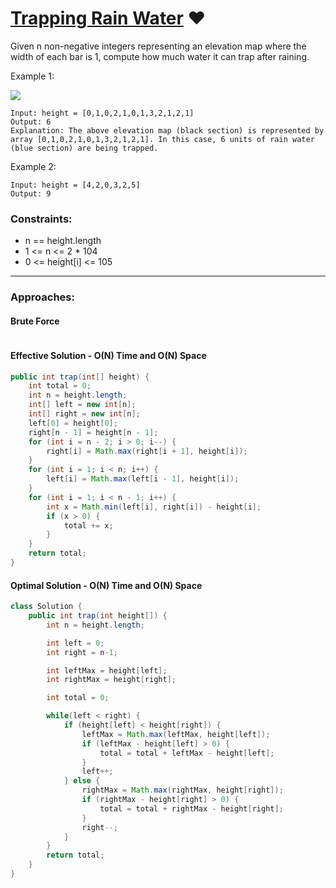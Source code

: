 # [Trapping Rain Water](https://leetcode.com/problems/trapping-rain-water/) ❤️

Given n non-negative integers representing an elevation map where the width of each bar is 1, compute how much water it can trap after raining.

Example 1:

<img src="https://assets.leetcode.com/uploads/2018/10/22/rainwatertrap.png">

    Input: height = [0,1,0,2,1,0,1,3,2,1,2,1]
    Output: 6
    Explanation: The above elevation map (black section) is represented by array [0,1,0,2,1,0,1,3,2,1,2,1]. In this case, 6 units of rain water (blue section) are being trapped.

Example 2:

    Input: height = [4,2,0,3,2,5]
    Output: 9

### Constraints:

- n == height.length
- 1 <= n <= 2 \* 104
- 0 <= height[i] <= 105

---

### Approaches:

#### Brute Force

```java

```

#### Effective Solution - O(N) Time and O(N) Space

```java
public int trap(int[] height) {
    int total = 0;
    int n = height.length;
    int[] left = new int[n];
    int[] right = new int[n];
    left[0] = height[0];
    right[n - 1] = height[n - 1];
    for (int i = n - 2; i > 0; i--) {
        right[i] = Math.max(right[i + 1], height[i]);
    }
    for (int i = 1; i < n; i++) {
        left[i] = Math.max(left[i - 1], height[i]);
    }
    for (int i = 1; i < n - 1; i++) {
        int x = Math.min(left[i], right[i]) - height[i];
        if (x > 0) {
            total += x;
        }
    }
    return total;
}
```

#### Optimal Solution - O(N) Time and O(N) Space

```java
class Solution {
    public int trap(int height[]) {
        int n = height.length;

        int left = 0;
        int right = n-1;

        int leftMax = height[left];
        int rightMax = height[right];

        int total = 0;

        while(left < right) {
            if (height[left] < height[right]) {
                leftMax = Math.max(leftMax, height[left]);
                if (leftMax - height[left] > 0) {
                    total = total + leftMax - height[left];
                }
                left++;
            } else {
                rightMax = Math.max(rightMax, height[right]);
                if (rightMax - height[right] > 0) {
                    total = total + rightMax - height[right];
                }
                right--;
            }
        }
        return total;
    }
}
```
